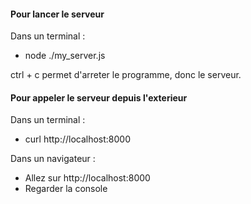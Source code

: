 #### Pour lancer le serveur 

Dans un terminal : 
- node ./my_server.js

ctrl + c permet d'arreter le programme, donc le serveur.

#### Pour appeler le serveur depuis l'exterieur

Dans un terminal : 
- curl http://localhost:8000

Dans un navigateur :
- Allez sur http://localhost:8000
- Regarder la console

